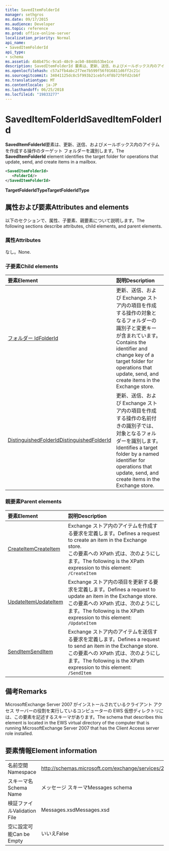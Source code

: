 ```yaml
---
title: SavedItemFolderId
manager: sethgros
ms.date: 09/17/2015
ms.audience: Developer
ms.topic: reference
ms.prod: office-online-server
localization_priority: Normal
api_name:
- SavedItemFolderId
api_type:
- schema
ms.assetid: 4b8b475c-9ca5-48c9-acb0-8848b53be1ce
description: SavedItemFolderId 要素は、更新、送信、およびメールボックス内のアイテムを作成する操作のターゲット フォルダーを識別します。
ms.openlocfilehash: c57a7fb4abc2f7ee7b599f56f016811d6ff2c21c
ms.sourcegitcommit: 34041125dc8c5f993b21cebfc4f8b72f0fd2cb6f
ms.translationtype: MT
ms.contentlocale: ja-JP
ms.lasthandoff: 06/25/2018
ms.locfileid: "19833277"
---
```

# <a name="saveditemfolderid"></a><span data-ttu-id="9fc5a-103">SavedItemFolderId</span><span class="sxs-lookup"><span data-stu-id="9fc5a-103">SavedItemFolderId</span></span>

<span data-ttu-id="9fc5a-104">**SavedItemFolderId**要素は、更新、送信、およびメールボックス内のアイテムを作成する操作のターゲット フォルダーを識別します。</span><span class="sxs-lookup"><span data-stu-id="9fc5a-104">The **SavedItemFolderId** element identifies the target folder for operations that update, send, and create items in a mailbox.</span></span> 
  
```xml
<SavedItemFolderId>
   <FolderId/>
</SavedItemFolderId>
```

 <span data-ttu-id="9fc5a-105">**TargetFolderIdType**</span><span class="sxs-lookup"><span data-stu-id="9fc5a-105">**TargetFolderIdType**</span></span>
## <a name="attributes-and-elements"></a><span data-ttu-id="9fc5a-106">属性および要素</span><span class="sxs-lookup"><span data-stu-id="9fc5a-106">Attributes and elements</span></span>

<span data-ttu-id="9fc5a-107">以下のセクションで、属性、子要素、親要素について説明します。</span><span class="sxs-lookup"><span data-stu-id="9fc5a-107">The following sections describe attributes, child elements, and parent elements.</span></span>
  
### <a name="attributes"></a><span data-ttu-id="9fc5a-108">属性</span><span class="sxs-lookup"><span data-stu-id="9fc5a-108">Attributes</span></span>

<span data-ttu-id="9fc5a-109">なし。</span><span class="sxs-lookup"><span data-stu-id="9fc5a-109">None.</span></span>
  
### <a name="child-elements"></a><span data-ttu-id="9fc5a-110">子要素</span><span class="sxs-lookup"><span data-stu-id="9fc5a-110">Child elements</span></span>

|<span data-ttu-id="9fc5a-111">**要素**</span><span class="sxs-lookup"><span data-stu-id="9fc5a-111">**Element**</span></span>|<span data-ttu-id="9fc5a-112">**説明**</span><span class="sxs-lookup"><span data-stu-id="9fc5a-112">**Description**</span></span>|
|:-----|:-----|
|[<span data-ttu-id="9fc5a-113">フォルダー Id</span><span class="sxs-lookup"><span data-stu-id="9fc5a-113">FolderId</span></span>](folderid.md) <br/> |<span data-ttu-id="9fc5a-114">更新、送信、および Exchange ストア内の項目を作成する操作の対象となるフォルダーの識別子と変更キーが含まれています。</span><span class="sxs-lookup"><span data-stu-id="9fc5a-114">Contains the identifier and change key of a target folder for operations that update, send, and create items in the Exchange store.</span></span>  <br/> |
|[<span data-ttu-id="9fc5a-115">DistinguishedFolderId</span><span class="sxs-lookup"><span data-stu-id="9fc5a-115">DistinguishedFolderId</span></span>](distinguishedfolderid.md) <br/> |<span data-ttu-id="9fc5a-116">更新、送信、および Exchange ストア内の項目を作成する操作の名前付きの識別子では、対象となるフォルダーを識別します。</span><span class="sxs-lookup"><span data-stu-id="9fc5a-116">Identifies a target folder by a named identifier for operations that update, send, and create items in the Exchange store.</span></span>  <br/> |
   
### <a name="parent-elements"></a><span data-ttu-id="9fc5a-117">親要素</span><span class="sxs-lookup"><span data-stu-id="9fc5a-117">Parent elements</span></span>

|<span data-ttu-id="9fc5a-118">**要素**</span><span class="sxs-lookup"><span data-stu-id="9fc5a-118">**Element**</span></span>|<span data-ttu-id="9fc5a-119">**説明**</span><span class="sxs-lookup"><span data-stu-id="9fc5a-119">**Description**</span></span>|
|:-----|:-----|
|[<span data-ttu-id="9fc5a-120">CreateItem</span><span class="sxs-lookup"><span data-stu-id="9fc5a-120">CreateItem</span></span>](createitem.md) <br/> |<span data-ttu-id="9fc5a-121">Exchange ストア内のアイテムを作成する要求を定義します。</span><span class="sxs-lookup"><span data-stu-id="9fc5a-121">Defines a request to create an item in the Exchange store.</span></span>  <br/> <span data-ttu-id="9fc5a-122">この要素への XPath 式は、次のようにします。</span><span class="sxs-lookup"><span data-stu-id="9fc5a-122">The following is the XPath expression to this element:</span></span>  <br/>  `/CreateItem` <br/> |
|[<span data-ttu-id="9fc5a-123">UpdateItem</span><span class="sxs-lookup"><span data-stu-id="9fc5a-123">UpdateItem</span></span>](updateitem.md) <br/> |<span data-ttu-id="9fc5a-124">Exchange ストア内の項目を更新する要求を定義します。</span><span class="sxs-lookup"><span data-stu-id="9fc5a-124">Defines a request to update an item in the Exchange store.</span></span>  <br/> <span data-ttu-id="9fc5a-125">この要素への XPath 式は、次のようにします。</span><span class="sxs-lookup"><span data-stu-id="9fc5a-125">The following is the XPath expression to this element:</span></span>  <br/>  `/UpdateItem` <br/> |
|[<span data-ttu-id="9fc5a-126">SendItem</span><span class="sxs-lookup"><span data-stu-id="9fc5a-126">SendItem</span></span>](senditem.md) <br/> |<span data-ttu-id="9fc5a-127">Exchange ストア内のアイテムを送信する要求を定義します。</span><span class="sxs-lookup"><span data-stu-id="9fc5a-127">Defines a request to send an item in the Exchange store.</span></span>  <br/> <span data-ttu-id="9fc5a-128">この要素への XPath 式は、次のようにします。</span><span class="sxs-lookup"><span data-stu-id="9fc5a-128">The following is the XPath expression to this element:</span></span>  <br/>  `/SendItem` <br/> |
   
## <a name="remarks"></a><span data-ttu-id="9fc5a-129">備考</span><span class="sxs-lookup"><span data-stu-id="9fc5a-129">Remarks</span></span>

<span data-ttu-id="9fc5a-130">MicrosoftExchange Server 2007 がインストールされているクライアント アクセス サーバーの役割を実行しているコンピューターの EWS 仮想ディレクトリには、この要素を記述するスキーマがあります。</span><span class="sxs-lookup"><span data-stu-id="9fc5a-130">The schema that describes this element is located in the EWS virtual directory of the computer that is running MicrosoftExchange Server 2007 that has the Client Access server role installed.</span></span>
  
## <a name="element-information"></a><span data-ttu-id="9fc5a-131">要素情報</span><span class="sxs-lookup"><span data-stu-id="9fc5a-131">Element information</span></span>

|||
|:-----|:-----|
|<span data-ttu-id="9fc5a-132">名前空間</span><span class="sxs-lookup"><span data-stu-id="9fc5a-132">Namespace</span></span>  <br/> |http://schemas.microsoft.com/exchange/services/2006/messages  <br/> |
|<span data-ttu-id="9fc5a-133">スキーマ名</span><span class="sxs-lookup"><span data-stu-id="9fc5a-133">Schema Name</span></span>  <br/> |<span data-ttu-id="9fc5a-134">メッセージ スキーマ</span><span class="sxs-lookup"><span data-stu-id="9fc5a-134">Messages schema</span></span>  <br/> |
|<span data-ttu-id="9fc5a-135">検証ファイル</span><span class="sxs-lookup"><span data-stu-id="9fc5a-135">Validation File</span></span>  <br/> |<span data-ttu-id="9fc5a-136">Messages.xsd</span><span class="sxs-lookup"><span data-stu-id="9fc5a-136">Messages.xsd</span></span>  <br/> |
|<span data-ttu-id="9fc5a-137">空に設定可能</span><span class="sxs-lookup"><span data-stu-id="9fc5a-137">Can be Empty</span></span>  <br/> |<span data-ttu-id="9fc5a-138">いいえ</span><span class="sxs-lookup"><span data-stu-id="9fc5a-138">False</span></span>  <br/> |
   

